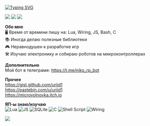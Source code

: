 [![Typing SVG](https://readme-typing-svg.herokuapp.com?font=Fira+Code&pause=1000&color=34F7DE&background=FFE21D00&random=false&width=535&lines=%D0%9F%D1%80%D0%B8%D0%B2%D0%B5%D1%82%D1%81%D1%82%D0%B2%D1%83%D1%8E%2C+%D1%82%D0%BE%D0%B2%D0%B0%D1%80%D0%B8%D1%89!;01001000+01100101+01101100+01101100+01101111)](https://git.io/typing-svg)

![](https://github-profile-summary-cards.vercel.app/api/cards/profile-details?username=uriid1&theme=2077)
![](http://github-profile-summary-cards.vercel.app/api/cards/stats?username=uriid1&theme=2077)
![](http://github-profile-summary-cards.vercel.app/api/cards/repos-per-language?username=uriid1&theme=2077)

**Обо мне** <br>
 🖥️ Время от времени пишу на: Lua, Wiring, JS, Bash, C <br>
 📚 Иногда делаю полезные библиотеки <br>
 🎮 Неравнодушен к разработке игр <br>
 🛠️ Изучаю электронику и собираю роботов на микроконтроллерах <br>

**Дополнительно** <br>
Мой бот в телеграме: https://t.me/niko_rp_bot <br>

**Прочее** <br>
https://gist.github.com/uriid1 <br>
https://pastebin.com/u/uriid1 <br>
https://microvolnovka.itch.io <br>

**ЯП-ы знаю/изучаю** <br>
![Lua](https://img.shields.io/badge/lua-%232C2D72.svg?style=for-the-badge&logo=lua&logoColor=white)
![JS](https://img.shields.io/badge/JavaScript-567aA0?style=for-the-badge&logo=JavaScript&logoColor=f1dc50)
![SQLite](https://img.shields.io/badge/sqlite-%2307405e.svg?style=for-the-badge&logo=sqlite&logoColor=white)
![C](https://img.shields.io/badge/c-%2300599C.svg?style=for-the-badge&logo=c&logoColor=white)
![Shell Script](https://img.shields.io/badge/shell_script-%23121011.svg?style=for-the-badge&logo=gnu-bash&logoColor=white)
![Wiring](https://img.shields.io/badge/Wiring-%23121011.svg?style=for-the-badge&logo=arduino&logoColor=teal)

![](https://komarev.com/ghpvc/?username=uriid1)
<!---
uriid1/uriid1 is a ✨ special ✨ repository because its `README.md` (this file) appears on your GitHub profile.
You can click the Preview link to take a look at your changes.
--->
